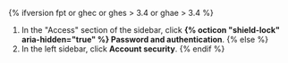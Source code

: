 {% ifversion fpt or ghec or ghes > 3.4 or ghae > 3.4 %}
1. In the "Access" section of the sidebar, click **{% octicon "shield-lock" aria-hidden="true" %} Password and authentication**.
{% else %}
1. In the left sidebar, click **Account security**.
{% endif %}
